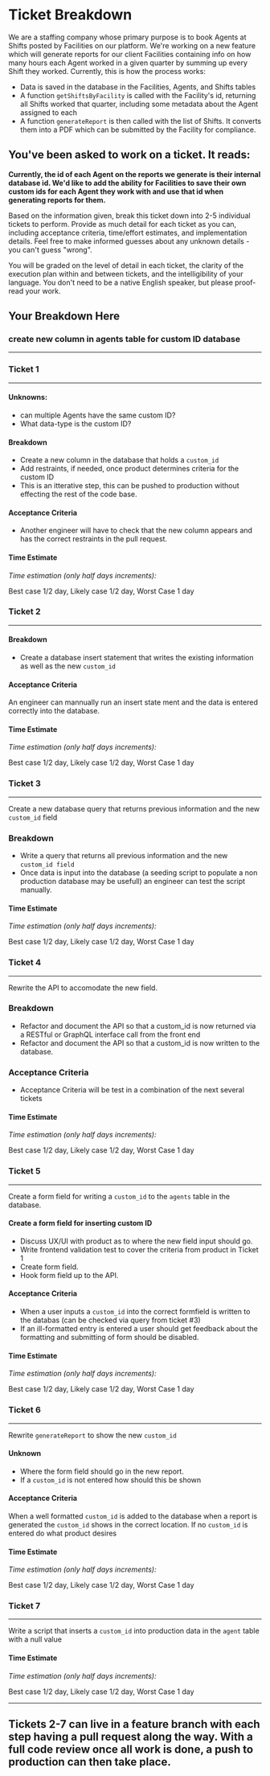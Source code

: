 # Ticket Breakdown

We are a staffing company whose primary purpose is to book Agents at Shifts posted by Facilities on our platform. We're working on a new feature which will generate reports for our client Facilities containing info on how many hours each Agent worked in a given quarter by summing up every Shift they worked. Currently, this is how the process works:

- Data is saved in the database in the Facilities, Agents, and Shifts tables
- A function `getShiftsByFacility` is called with the Facility's id, returning all Shifts worked that quarter, including some metadata about the Agent assigned to each
- A function `generateReport` is then called with the list of Shifts. It converts them into a PDF which can be submitted by the Facility for compliance.

## You've been asked to work on a ticket. It reads:

**Currently, the id of each Agent on the reports we generate is their internal database id. We'd like to add the ability for Facilities to save their own custom ids for each Agent they work with and use that id when generating reports for them.**

Based on the information given, break this ticket down into 2-5 individual tickets to perform. Provide as much detail for each ticket as you can, including acceptance criteria, time/effort estimates, and implementation details. Feel free to make informed guesses about any unknown details - you can't guess "wrong".

You will be graded on the level of detail in each ticket, the clarity of the execution plan within and between tickets, and the intelligibility of your language. You don't need to be a native English speaker, but please proof-read your work.

## Your Breakdown Here

### create new column in agents table for custom ID database

---

### Ticket 1

---

#### Unknowns:

- can multiple Agents have the same custom ID?
- What data-type is the custom ID?

#### Breakdown

- Create a new column in the database that holds a `custom_id`
- Add restraints, if needed, once product determines criteria for the custom ID
- This is an itterative step, this can be pushed to production without effecting the rest of the code base.

#### Acceptance Criteria

- Another engineer will have to check that the new column appears and has the correct restraints in the pull request.

#### Time Estimate

_Time estimation (only half days increments):_

Best case 1/2 day, Likely case 1/2 day, Worst Case 1 day

### Ticket 2

---

#### Breakdown

- Create a database insert statement that writes the existing information as well as the new `custom_id`

#### Acceptance Criteria

An engineer can mannually run an insert state ment and the data is entered correctly into the database.

#### Time Estimate

_Time estimation (only half days increments):_

Best case 1/2 day, Likely case 1/2 day, Worst Case 1 day

### Ticket 3

---

Create a new database query that returns previous information and the new `custom_id` field

### Breakdown

- Write a query that returns all previous information and the new `custom_id field`
- Once data is input into the database (a seeding script to populate a non production database may be usefull) an engineer can test the script manually.

#### Time Estimate

_Time estimation (only half days increments):_

Best case 1/2 day, Likely case 1/2 day, Worst Case 1 day

### Ticket 4

---

Rewrite the API to accomodate the new field.

### Breakdown

- Refactor and document the API so that a custom_id is now returned via a RESTful or GraphQL interface call from the front end
- Refactor and document the API so that a custom_id is now written to the database.

### Acceptance Criteria

- Acceptance Criteria will be test in a combination of the next several tickets

#### Time Estimate

_Time estimation (only half days increments):_

Best case 1/2 day, Likely case 1/2 day, Worst Case 1 day

### Ticket 5

---

Create a form field for writing a `custom_id` to the `agents` table in the database.

#### Create a form field for inserting custom ID

- Discuss UX/UI with product as to where the new field input should go.
- Write frontend validation test to cover the criteria from product in Ticket 1
- Create form field.
- Hook form field up to the API.

#### Acceptance Criteria

- When a user inputs a `custom_id` into the correct formfield is written to the databas (can be checked via query from ticket #3)
- If an ill-formatted entry is entered a user should get feedback about the formatting and submitting of form should be disabled.

#### Time Estimate

_Time estimation (only half days increments):_

Best case 1/2 day, Likely case 1/2 day, Worst Case 1 day

### Ticket 6

---

Rewrite `generateReport` to show the new `custom_id`

#### Unknown

- Where the form field should go in the new report.
- If a `custom_id` is not entered how should this be shown

#### Acceptance Criteria

When a well formatted `custom_id` is added to the database when a report is generated the `custom_id` shows in the correct location. If no `custom_id` is entered do what product desires

#### Time Estimate

_Time estimation (only half days increments):_

Best case 1/2 day, Likely case 1/2 day, Worst Case 1 day

### Ticket 7

---

Write a script that inserts a `custom_id` into production data in the `agent` table with a null value

#### Time Estimate

_Time estimation (only half days increments):_

Best case 1/2 day, Likely case 1/2 day, Worst Case 1 day

---

## Tickets 2-7 can live in a feature branch with each step having a pull request along the way. With a full code review once all work is done, a push to production can then take place.

